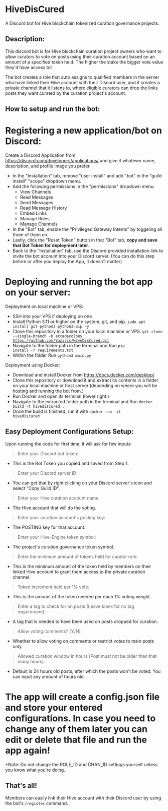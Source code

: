 # HiveDisCured
A Discord bot for Hive blockchain tokenized curation governance projects.


## Description:
This discord bot is for Hive blockchain curation project owners who want to allow curators to vote on posts using their curation account based on an amount of a specified token held. The higher the stake the bigger vote value they'd have access to!

The bot creates a role that auto assigns to qualified members in the server who have linked their Hive account with their Discord user, and it creates a private channel that it listens to, where eligible curators can drop the links posts they want curated by the curation project's account.


## How to setup and run the bot:
# Registering a new application/bot on Discord:
Create a Discord Application from https://discord.com/developers/applications/ and give it whatever name, description, and profile image you prefer.
- In the "Installation" tab, remove "user install" and add "bot" in the "guild install" "scope" dropdown menu.
- Add the following permissions in the "permissions" dropdown menu:
  - View Channels
  - Read Messages
  - Send Messages
  - Read Message History
  - Embed Links
  - Manage Roles
  - Manage Channels
- In the "Bot" tab, enable the "Privileged Gateway Intents" by toggeling all three of them on.
- Lastly, click the "Reset Token" button in that "Bot" tab, **copy and save that Bot Token for deployment later**.
- Back to the "Installation" tab, use the Discord provided installation link to invite the bot account into your Discord server. (You can do this step before or after you deploy the App, it doesn't matter)

# Deploying and running the bot app on your server:

Deployment on local machine or VPS:
- SSH into your VPS if deploying on one
- Install Python 3.11 or higher on the system, git, and pip. <code>sudo apt install git python3 python3-pip -y</code>
- Clone this repository in a folder on your local machine or VPS. <code>git clone --single-branch -b arcadecolony https://github.com/Yaziris/HiveDisCured.git</code>
- Navigate to the folder path in the terminal and Run <code>pip install -r requirements.txt</code>
- Within the folder Run <code>python3 main.py</code>

Deployment using Docker:
- Download and install Docker from https://docs.docker.com/desktop/
- Clone this repository or download it and extract its contents in a folder on your local machine or host server (depending on where you will be hosting and running the bot from.)
- Run Docker and open its terminal (lower right.)
- Navigate to the extracted folder path in the terminal and Run <code>docker build -t hivediscured .</code>
- Once the build is finished, run it with <code>docker run -it hivediscured</code>

## Easy Deployment Configurations Setup:
Upon running the code for first time, it will ask for few inputs:
> Enter your Discord bot token:

- This is the Bot Token you copied and saved from Step 1.

> Enter your Discord server ID:

- You can get that by right clicking on your Discord server's icon and select "Copy Guild ID".

> Enter your Hive curation account name:
 
- The Hive account that will do the voting.

> Enter your curation account's posting key:

- The POSTING key for that account.

> Enter your Hive-Engine token symbol:

- The project's curation governance token symbol.

> Enter the minimum amount of tokens held for curator role:

- This is the minimum amount of the token held by members on their linked Hive account to grant them access to the private curation channel.

> Token increment held per 1% vote:

- This is the amount of the token needed per each 1% voting weight.

> Enter a tag to check for on posts (Leave blank for no tag requirement):

- A tag that is needed to have been used on posts dropped for curation.

> Allow voting comments? [Y/N]:

- Whether to allow voting on comments or restrict votes to main posts only.

> Allowed curation window in hours (Post must not be older than that many hours):

- Default is 24 hours old posts, after which the posts won't be voted. You can input any amount of hours old.

# The app will create a config.json file and store your entered configurations. In case you need to change any of them later you can edit or delete that file and run the app again!
*Note: Do not change the ROLE_ID and CHAN_ID settings yourself unless you know what you're doing. 

## That's all!
Members can easily link their Hive account with their Discord user by using the bot's <code>/register</code> command.

